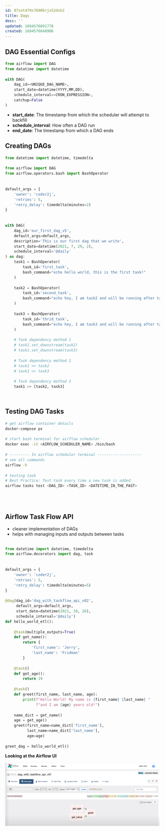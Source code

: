 ```yaml
---
id: 87sot479s7690brjx52dsk2
title: Dags
desc: ''
updated: 1694576091778
created: 1694576048906
---
```


## DAG Essential Configs

``` py
from airflow import DAG
from datatime import datetime

with DAG(
    dag_id=<UNIQUE_DAG_NAME>,
    start_date=datetime(YYYY,MM,DD),
    schedule_interval=<CRON_EXPRESSION>,
    catchup=False
)
```

- **start_date**: The timestamp from which the scheduler will attempt to backfill
- **schedule_interval**: How often a DAG run
- **end_date**: The timestamp from which a DAG ends

## Creating DAGs

```py
from datetime import datetime, timedelta

from airflow import DAG
from airflow.operators.bash import BashOperator


default_args = {
    'owner': 'coder2j',
    'retries': 5,
    'retry_delay': timedelta(minutes=2)
}


with DAG(
    dag_id='our_first_dag_v5',
    default_args=default_args,
    description='This is our first dag that we write',
    start_date=datetime(2021, 7, 29, 2),
    schedule_interval='@daily'
) as dag:
    task1 = BashOperator(
        task_id='first_task',
        bash_command="echo hello world, this is the first task!"
    )

    task2 = BashOperator(
        task_id='second_task',
        bash_command="echo hey, I am task2 and will be running after task1!"
    )

    task3 = BashOperator(
        task_id='thrid_task',
        bash_command="echo hey, I am task3 and will be running after task1 at the same time as task2!"
    )

    # Task dependency method 1
    # task1.set_downstream(task2)
    # task1.set_downstream(task3)

    # Task dependency method 2
    # task1 >> task2
    # task1 >> task3

    # Task dependency method 3
    task1 >> [task2, task3]
```

<br>

## Testing DAG Tasks

``` bash
# get airflow container details
docker-compose ps

# start bash terminal for airflow scheduler
docker exec -it <AIRFLOW_SCHEDULER_NAME> /bin/bash

# --------- In airflow scheduler terminal --------------------
# see all commands
airflow -h

# testing task
# Best Practice: Test task every time a new task is added
airflow tasks test <DAG_ID> <TASK_ID> <DATETIME_IN_THE_PAST>


 
```

## Airflow Task Flow API
- cleaner implementation of DAGs
- helps with managing inputs and outputs between tasks

```py

from datetime import datetime, timedelta
from airflow.decorators import dag, task


default_args = {
    'owner': 'coder2j',
    'retries': 5,
    'retry_delay': timedelta(minutes=5)
}

@dag(dag_id='dag_with_taskflow_api_v02', 
     default_args=default_args, 
     start_date=datetime(2021, 10, 26), 
     schedule_interval='@daily')
def hello_world_etl():

    @task(multiple_outputs=True)
    def get_name():
        return {
            'first_name': 'Jerry',
            'last_name': 'Fridman'
        }

    @task()
    def get_age():
        return 19

    @task()
    def greet(first_name, last_name, age):
        print(f"Hello World! My name is {first_name} {last_name} "
              f"and I am {age} years old!")
    
    name_dict = get_name()
    age = get_age()
    greet(first_name=name_dict['first_name'], 
          last_name=name_dict['last_name'],
          age=age)

greet_dag = hello_world_etl()

```

**Looking at the Airflow UI**

![Alt text](airflow_task_flow_api_example.png)


